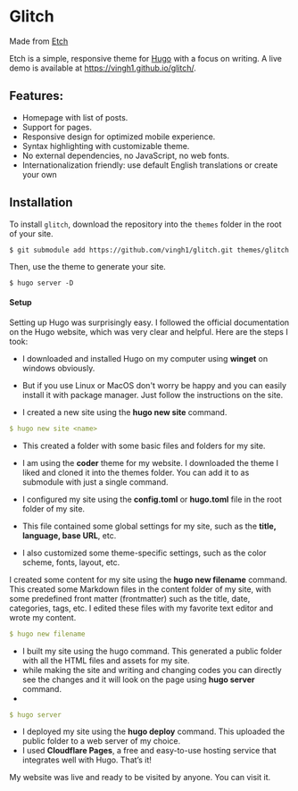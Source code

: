 # Glitch

Made from [Etch](https://github.com/LukasJoswiak/etch)

Etch is a simple, responsive theme for [Hugo](https://gohugo.io) with a focus on writing. A live demo is available at https://vingh1.github.io/glitch/.



## Features:

* Homepage with list of posts.
* Support for pages.
* Responsive design for optimized mobile experience.
* Syntax highlighting with customizable theme.
* No external dependencies, no JavaScript, no web fonts.
* Internationalization friendly: use default English translations or create your own

## Installation

To install `glitch`, download the repository into the `themes` folder in the root of your site.

```
$ git submodule add https://github.com/vingh1/glitch.git themes/glitch
```

Then, use the theme to generate your site.

```
$ hugo server -D
```




#### Setup 


Setting up Hugo was surprisingly easy. I followed the official documentation on the Hugo website, which was very clear and helpful. Here are the steps I took:

- I downloaded and installed Hugo on my computer using **winget** on windows obviously.
- But if you use Linux or MacOS don't worry be happy and you can easily install it with package manager. Just follow the instructions on the site.


- I created a new site using the **hugo new site** command. 

```yaml
$ hugo new site <name>
```

- This created a folder with some basic files and folders for my site.

- I am using the **coder** theme for my website. I downloaded the theme I liked and cloned it into the themes folder. You can add it to as submodule with just a single command.



- I configured my site using the **config.toml** or **hugo.toml** file in the root folder of my site.
- This file contained some global settings for my site, such as the **title, language, base URL**, etc.
- I also customized some theme-specific settings, such as the color scheme, fonts, layout, etc.

I created some content for my site using the **hugo new filename** command. 
This created some Markdown files in the content folder of my site, with some predefined front matter (frontmatter) such as the title, date, categories, tags, etc. 
I edited these files with my favorite text editor and wrote my content.

```yaml
$ hugo new filename
```

- I built my site using the hugo command. This generated a public folder with all the HTML files and assets for my site.
- while making the site and writing and changing codes you can directly see the changes and it will look on the page using **hugo server** command.
- 
```yaml
$ hugo server
```
- I deployed my site using the **hugo deploy** command. This uploaded the public folder to a web server of my choice.
-  I used **Cloudflare Pages**, a free and easy-to-use hosting service that integrates well with Hugo.
That’s it! 

My website was live and ready to be visited by anyone.
You can visit it. 
